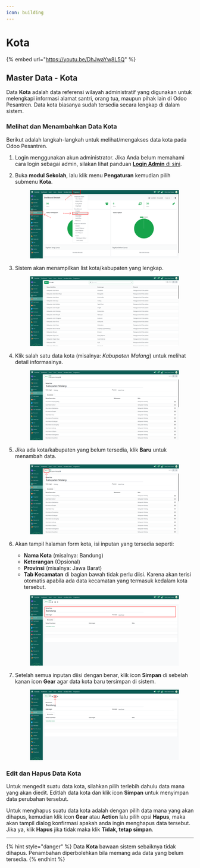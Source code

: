 ```yaml
---
icon: building
---
```


# Kota

{% embed url="https://youtu.be/DhJwaYw8L5Q" %}

## Master Data - Kota

Data **Kota** adalah data referensi wilayah administratif yang digunakan untuk melengkapi informasi alamat santri, orang tua, maupun pihak lain di Odoo Pesantren. Data kota biasanya sudah tersedia secara lengkap di dalam sistem.

### Melihat dan Menambahkan Data Kota

Berikut adalah langkah-langkah untuk melihat/mengakses data kota pada Odoo Pesantren.

1. Login menggunakan akun administrator. Jika Anda belum memahami cara login sebagai admin, silakan lihat panduan [**Login Admin** di sini](../../panduan-login/login-admin.md).
2.  Buka **modul Sekolah**, lalu klik menu **Pengaturan** kemudian pilih submenu **Kota**.

    <figure><img src="../../.gitbook/assets/images-234.png" alt=""><figcaption></figcaption></figure>


3.  Sistem akan menampilkan list kota/kabupaten yang lengkap.

    <figure><img src="../../.gitbook/assets/images-235.png" alt=""><figcaption></figcaption></figure>


4.  Klik salah satu data kota (misalnya: _Kabupaten Malang_) untuk melihat detail informasinya.

    <figure><img src="../../.gitbook/assets/images-236.png" alt=""><figcaption></figcaption></figure>


5.  Jika ada kota/kabupaten yang belum tersedia, klik **Baru** untuk menambah data.

    <figure><img src="../../.gitbook/assets/images-236 (1).png" alt=""><figcaption></figcaption></figure>


6.  Akan tampil halaman form kota, isi inputan yang tersedia seperti:

    * **Nama Kota** (misalnya: Bandung)
    * **Keterangan** (Opsional)
    * **Provinsi** (misalnya: Jawa Barat)
    * **Tab Kecamatan** di bagian bawah tidak perlu diisi. Karena akan terisi otomatis apabila ada data kecamatan yang termasuk kedalam kota tersebut.

    <figure><img src="../../.gitbook/assets/images-242.png" alt=""><figcaption></figcaption></figure>


7.  Setelah semua inputan diisi dengan benar, klik icon **Simpan** di sebelah kanan icon **Gear** agar data kota baru tersimpan di sistem.

    <figure><img src="../../.gitbook/assets/images-243.png" alt=""><figcaption></figcaption></figure>

### Edit dan Hapus Data Kota

Untuk mengedit suatu data kota, silahkan pilih terlebih dahulu data mana yang akan diedit. Editlah data kota dan klik icon **Simpan** untuk menyimpan data perubahan tersebut.

Untuk menghapus suatu data kota adalah dengan pilih data mana yang akan dihapus, kemudian klik icon **Gear** atau **Action** lalu pilih opsi **Hapus**, maka akan tampil dialog konfirmasi apakah anda ingin menghapus data tersebut. Jika ya, klik **Hapus** jika tidak maka klik **Tidak, tetap simpan**.

***

{% hint style="danger" %}
Data **Kota** bawaan sistem sebaiknya tidak dihapus. Penambahan diperbolehkan bila memang ada data yang belum tersedia.
{% endhint %}
